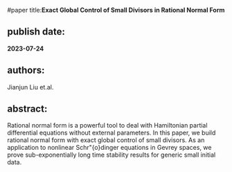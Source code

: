 #paper title:**Exact Global Control of Small Divisors in Rational Normal Form**  ## publish date: **2023-07-24** ## authors:   Jianjun Liu et.al. ## abstract:   Rational normal form is a powerful tool to deal with Hamiltonian partial differential equations without external parameters. In this paper, we build rational normal form with exact global control of small divisors. As an application to nonlinear Schr\"{o}dinger equations in Gevrey spaces, we prove sub-exponentially long time stability results for generic small initial data. 
